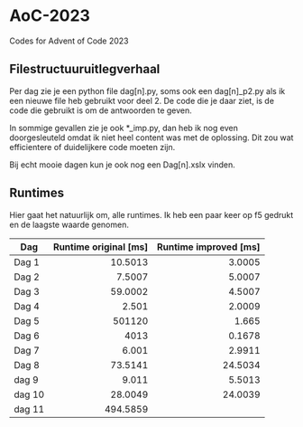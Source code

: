 # AoC-2023
Codes for Advent of Code 2023

## Filestructuuruitlegverhaal
Per dag zie je een python file dag[n].py, soms ook een dag[n]_p2.py als ik een nieuwe file heb gebruikt voor deel 2.
De code die je daar ziet, is de code die gebruikt is om de antwoorden te geven.

In sommige gevallen zie je ook *_imp.py, dan heb ik nog even doorgesleuteld omdat ik niet heel content was met de oplossing. Dit zou wat efficientere of duidelijkere code moeten zijn.

Bij echt mooie dagen kun je ook nog een Dag[n].xslx vinden.

## Runtimes
Hier gaat het natuurlijk om, alle runtimes. Ik heb een paar keer op f5 gedrukt en de laagste waarde genomen.

| Dag | Runtime original [ms]| Runtime improved [ms] |
|-----|---:|---:|
|Dag 1|10.5013|3.0005|
|Dag 2| 7.5007| 5.0007|
|Dag 3| 59.0002| 4.5007|
|Dag 4|2.501|2.0009 |
|Dag 5|501120|1.665 |
|Dag 6|4013|0.1678|
|Dag 7|6.001|2.9911|
|Dag 8|73.5141|24.5034|
|dag 9|9.011|5.5013|
|dag 10|28.0049|24.0039|
|dag 11|494.5859||
